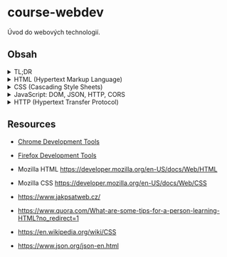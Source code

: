 # course-webdev

Úvod do webových technologií.

## Obsah

<details>
<summary>TL;DR</summary>
- HTML definuje strukturu stránky.
- CSS definuje vzhled prvků stránky.
- JavaScript přidává funkcionalitu navíc.
- HTTP je protokol pomocí kterého kominikujeme mezi klientem a serverem.
- JSON je formát/zápis pro ukládání dat.
</details>

<details><summary>HTML (Hypertext Markup Language)</summary>

- HTML
  - Struktura stránky (Document outline)
    - `<!DOCTYPE>`
    - `<html>`&hellip;`</html>`
    - `<head>`&hellip;`</head>` (Page information)
      - `<base />`
      - [x] `<meta />` meta informace
      - [x] `<meta charset="UTF-8 />` kódování stránky
      - [x] `<title />` titulek stránky
    - `<body>`&hellip;`</body>`
  - Komentáře `<!-- oneline or multiline comment -->`
  - Struktura a obsah (page content and structure)
  - Obsah (Page content
    - [x] `<h1>`... `<h6>` Heading
    - `<span>` Inline section
    - [x] `<p>` Paragraph
    - [x] `<br />` Zalomení (Line break): používej jen málo
    - [ ] `&nbsp;` Nezalomitelná mezera
    - [x] `<hr />` Horizontal rule (line)
  - [x] Links
    - Page link
    - Email link: `<a href="mailto:m.bluth@example.com">Email</a>`
    - `<a name="anchor"`> Anchor
    - `<a href="#anchor">` Link to anchor (works for any element id)
  - Text markups
    - `<i>`
    - `<b>`
    - &hellip;
  - Lists
    - [x] `<ul>` Unordered list
    - [x] `<ol>` Ordered list
    - [x] `<dl>` Definition list
  - Tables: `<table>`
  - Forms and Inputs: `<form>`, `<input>`, `<textarea>`
  - Media and embeding
    - Image: `<img>`
    - Video: `<video>
    - Audio: `<audio>`
    - Frame: `<iframe>`
  - Canvas: `<canvas>`
    - 2D context
    - WebGL context
  - Členění stránky
    - [x] `<div>` Page division (division)
    - `<aside>` Sidebar
    - `<nav>` Navigation
    - `<header>` Header
    - `<footer>` Footer
    - `<main>` Main
    - `<article>` Article
    - `<section>`

HTML elements; HTML attributes

- Syntax a sémantika HTML elementů.
- HTML uvedem pomocí `<!DOCTYPE html>`.
- HTML je  *case insensitive* tzn., že `doctype` je to samé jako `DOCTYPE` nebo `Doctype`, nicméně je dobré zapisovat jako `DOCTYPE`.
- HTML sekce `<head>` slouží pro metada a není určena k zobrazení.
- HTML sekce `<body>` slouží pro zobrazení obsahu

`<h1>` je hlavní nadpis stránky a měl by být uveden pouze jednou.

- CTRL + Shift + I zapíná v Chrome vývojářské nástroje.
- CTRL + + zvětšuje font
- CTRL + - zmenšuje font
- CTRL + 0 resetuje na 100%

- Element, atribut tag
 - HTML element je reprezentován HTML tagem.
 - HTML tag může být párový nebo nepárový.
- Element
 1. blokový (většina)
 2. řádkový

Řadkový se dá zobrazit jako blokový a naopak, pomocí CSS.

Tag může mít atribut Elemnt může vlastnost.

```
<!-- párový -->
<h1> ... </h1>

<!-- nepárový -->
<img />
```

- Úprava textu a typografie

`<b>` vs `<strong>`

`<i>` vs `<em>`
</details>

<details><summary>CSS (Cascading Style Sheets)</summary>

 - `<link>`
 - `@import`
 - `#` id
 - `.` class
 
</details>

<details><summary>JavaScript: DOM, JSON, HTTP, CORS </summary>

- DOM
- JS: Objects
- JS: Functions
- JS: Prototypes
- JSON
</details>

<details><summary>HTTP (Hypertext Transfer Protocol)</summary>
</details>

 ## Resources
 
- [Chrome Development Tools](https://developer.chrome.com/docs/devtools/) 
- [Firefox Development Tools](https://firefox-source-docs.mozilla.org/devtools-user/)

- Mozilla HTML https://developer.mozilla.org/en-US/docs/Web/HTML
- Mozilla CSS https://developer.mozilla.org/en-US/docs/Web/CSS
- https://www.jakpsatweb.cz/
- https://www.quora.com/What-are-some-tips-for-a-person-learning-HTML?no_redirect=1
- https://en.wikipedia.org/wiki/CSS
- https://www.json.org/json-en.html
